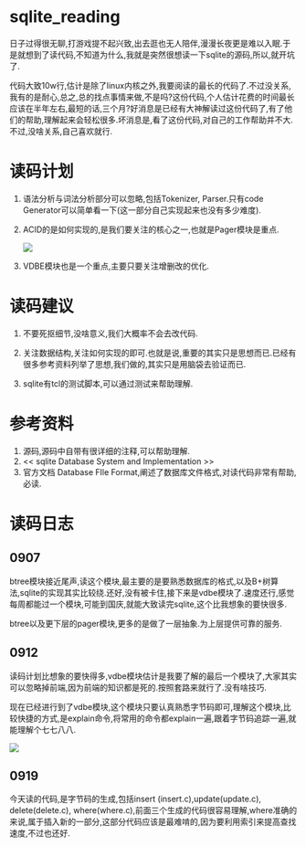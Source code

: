 # sqlite_reading
日子过得很无聊,打游戏提不起兴致,出去逛也无人陪伴,漫漫长夜更是难以入眠.于是就想到了读代码,不知道为什么,我就是突然很想读一下sqlite的源码,所以,就开坑了.

代码大致10w行,估计是除了linux内核之外,我要阅读的最长的代码了.不过没关系,我有的是耐心,总之,总的找点事情来做,不是吗?这份代码,个人估计花费的时间最长应该在半年左右,最短的话,三个月?好消息是已经有大神解读过这份代码了,有了他们的帮助,理解起来会轻松很多.坏消息是,看了这份代码,对自己的工作帮助并不大.不过,没啥关系,自己喜欢就行.

# 读码计划

1. 语法分析与词法分析部分可以忽略,包括Tokenizer, Parser.只有code Generator可以简单看一下(这一部分自己实现起来也没有多少难度).

2. ACID的是如何实现的,是我们要关注的核心之一,也就是Pager模块是重点.

   ![](https://github.com/lishuhuakai/sqlite_reading/blob/main/Document/official_documents/imgs/image-20210828173741457.png)
   
3. VDBE模块也是一个重点,主要只要关注增删改的优化.


# 读码建议

1. 不要死抠细节,没啥意义,我们大概率不会去改代码.
   
2. 关注数据结构,关注如何实现的即可.也就是说,重要的其实只是思想而已.已经有很多参考资料列举了思想,我们做的,其实只是用脑袋去验证而已.

3. sqlite有tcl的测试脚本,可以通过测试来帮助理解.

   

# 参考资料

1. 源码,源码中自带有很详细的注释,可以帮助理解.
2. << sqlite Database System and Implementation >>
3. 官方文档 Database FIle Format,阐述了数据库文件格式,对读代码非常有帮助,必读.

# 读码日志

## 0907

btree模块接近尾声,读这个模块,最主要的是要熟悉数据库的格式,以及B+树算法,sqlite的实现其实比较绕.还好,没有被卡住,接下来是vdbe模块了.速度还行,感觉每周都能过一个模块,可能到国庆,就能大致读完sqlite,这个比我想象的要快很多.

btree以及更下层的pager模块,更多的是做了一层抽象.为上层提供可靠的服务.

## 0912

读码计划比想象的要快得多,vdbe模块估计是我要了解的最后一个模块了,大家其实可以忽略掉前端,因为前端的知识都是死的.按照套路来就行了.没有啥技巧.

现在已经进行到了vdbe模块,这个模块只要认真熟悉字节码即可,理解这个模块,比较快捷的方式,是explain命令,将常用的命令都explain一遍,跟着字节码追踪一遍,就能理解个七七八八.

![](https://github.com/lishuhuakai/sqlite_reading/blob/main/Document/official_documents/imgs/explain1.png)

## 0919

今天读的代码,是字节码的生成,包括insert (insert.c),update(update.c), delete(delete.c), where(where.c),前面三个生成的代码很容易理解,where准确的来说,属于插入新的一部分,这部分代码应该是最难啃的,因为要利用索引来提高查找速度,不过也还好.

